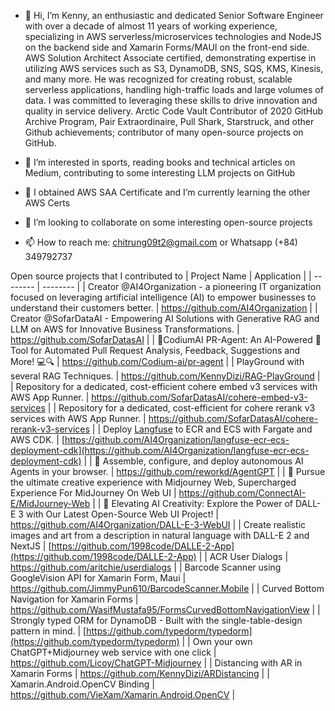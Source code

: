 - 👋 Hi, I’m Kenny, an enthusiastic and dedicated Senior Software Engineer with over a decade of almost 11 years of working experience, specializing in AWS serverless/microservices technologies and NodeJS on the backend side and Xamarin Forms/MAUI on the front-end side. AWS Solution Architect Associate certified, demonstrating expertise in utilizing AWS services such as S3, DynamoDB, SNS, SQS, KMS, Kinesis, and many more. He was recognized for creating robust, scalable serverless applications, handling high-traffic loads and large volumes of data. I was committed to leveraging these skills to drive innovation and quality in service delivery. Arctic Code Vault Contributor of 2020 GitHub Archive Program, Pair Extraordinaire, Pull Shark, Starstruck, and other Github achievements; contributor of many open-source projects on GitHub.

- 👀 I’m interested in sports, reading books and technical articles on Medium, contributing to some interesting LLM projects on GitHub
- 🌱 I obtained AWS SAA Certificate and I’m currently learning the other AWS Certs
- 💞️ I’m looking to collaborate on some interesting open-source projects
- 📫 How to reach me: chitrung09t2@gmail.com or Whatsapp (+84) 349792737

<!---
KennyDizi/KennyDizi is a ✨ special ✨ repository because its `README.md` (this file) appears on your GitHub profile.
You can click the Preview link to take a look at your changes.
--->
Open source projects that I contributed to
| Project Name | Application |
| -------- | -------- |
| Creator @AI4Organization - a pioneering IT organization focused on leveraging artificial intelligence (AI) to empower businesses to understand their customers better.    | https://github.com/AI4Organization    |
| Creator @SofarDataAI - Empowering AI Solutions with Generative RAG and LLM on AWS for Innovative Business Transformations.     | https://github.com/SofarDatasAI    |
| 🚀CodiumAI PR-Agent: An AI-Powered 🤖 Tool for Automated Pull Request Analysis, Feedback, Suggestions and More! 💻🔍    | https://github.com/Codium-ai/pr-agent    |
| PlayGround with several RAG Techniques.     | https://github.com/KennyDizi/RAG-PlayGround    |
| Repository for a dedicated, cost-efficient cohere embed v3 services with AWS App Runner.     | https://github.com/SofarDatasAI/cohere-embed-v3-services    |
| Repository for a dedicated, cost-efficient for cohere rerank v3 services with AWS App Runner.     | https://github.com/SofarDatasAI/cohere-rerank-v3-services    |
| Deploy [Langfuse](https://github.com/langfuse/langfuse) to ECR and ECS with Fargate and AWS CDK.     | [https://github.com/AI4Organization/langfuse-ecr-ecs-deployment-cdk](https://github.com/AI4Organization/langfuse-ecr-ecs-deployment-cdk)    |
| 🤖 Assemble, configure, and deploy autonomous AI Agents in your browser.    | https://github.com/reworkd/AgentGPT    |
| 🍎 Pursue the ultimate creative experience with Midjourney Web, Supercharged Experience For MidJourney On Web UI    | https://github.com/ConnectAI-E/MidJourney-Web    |
| 🚀 Elevating AI Creativity: Explore the Power of DALL-E 3 with Our Latest Open-Source Web UI Project!    | https://github.com/AI4Organization/DALL-E-3-WebUI    |
| Create realistic images and art from a description in natural language with DALL-E 2 and NextJS    | [https://github.com/1998code/DALLE-2-App](https://github.com/1998code/DALLE-2-App)    |
| ACR User Dialogs    | https://github.com/aritchie/userdialogs    |
| Barcode Scanner using GoogleVision API for Xamarin Form, Maui    | https://github.com/JimmyPun610/BarcodeScanner.Mobile    |
| Curved Bottom Navigation for Xamarin Forms    | https://github.com/WasifMustafa95/FormsCurvedBottomNavigationView    |
| Strongly typed ORM for DynamoDB - Built with the single-table-design pattern in mind.    | [https://github.com/typedorm/typedorm](https://github.com/typedorm/typedorm)    |
| Own your own ChatGPT+Midjourney web service with one click     | https://github.com/Licoy/ChatGPT-Midjourney    |
| Distancing with AR in Xamarin Forms     | https://github.com/KennyDizi/ARDistancing    |
| Xamarin.Android.OpenCV Binding     | https://github.com/VieXam/Xamarin.Android.OpenCV    |
